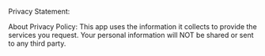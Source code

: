 Privacy Statement:

About Privacy Policy: This app uses the information it collects to provide the services you request. Your personal information will NOT be shared or sent to any third party.
